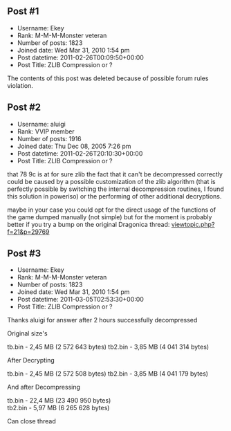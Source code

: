 ## Post #1
- Username: Ekey
- Rank: M-M-M-Monster veteran
- Number of posts: 1823
- Joined date: Wed Mar 31, 2010 1:54 pm
- Post datetime: 2011-02-26T00:09:50+00:00
- Post Title: ZLIB Compression or ?

The contents of this post was deleted because of possible forum rules violation.
## Post #2
- Username: aluigi
- Rank: VVIP member
- Number of posts: 1916
- Joined date: Thu Dec 08, 2005 7:26 pm
- Post datetime: 2011-02-26T20:10:30+00:00
- Post Title: ZLIB Compression or ?

that 78 9c is at for sure zlib
the fact that it can't be decompressed correctly could be caused by a possible customization of the zlib algorithm (that is perfectly possible by switching the internal decompression routines, I found this solution in poweriso) or the performing of other additional decryptions.

maybe in your case you could opt for the direct usage of the functions of the game dumped manually (not simple) but for the moment is probably better if you try a bump on the original Dragonica thread:
[viewtopic.php?f=21&p=29769](http://forum.xentax.com/viewtopic.php?f=21&p=29769)
## Post #3
- Username: Ekey
- Rank: M-M-M-Monster veteran
- Number of posts: 1823
- Joined date: Wed Mar 31, 2010 1:54 pm
- Post datetime: 2011-03-05T02:53:30+00:00
- Post Title: ZLIB Compression or ?

Thanks aluigi for answer after 2 hours successfully decompressed  

Original size's

tb.bin - 2,45 MB (2 572 643 bytes)
tb2.bin - 3,85 MB (4 041 314 bytes)

After Decrypting

tb.bin - 2,45 MB (2 572 508 bytes)
tb2.bin - 3,85 MB (4 041 179 bytes)

And after Decompressing

tb.bin - 22,4 MB (23 490 950 bytes)  
tb2.bin - 5,97 MB (6 265 628 bytes)

Can close thread

